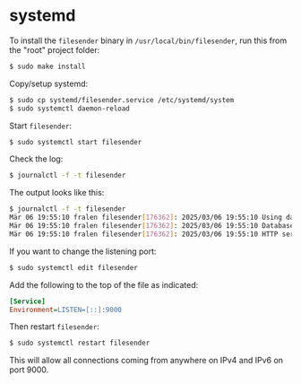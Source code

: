 # systemd

To install the `filesender` binary in `/usr/local/bin/filesender`, run this
from the "root" project folder:

```bash
$ sudo make install
```

Copy/setup systemd:

```bash
$ sudo cp systemd/filesender.service /etc/systemd/system
$ sudo systemctl daemon-reload
```

Start `filesender`:

```bash
$ sudo systemctl start filesender
```

Check the log:

```bash
$ journalctl -f -t filesender
```

The output looks like this:

```bash
$ journalctl -f -t filesender
Mär 06 19:55:10 fralen filesender[176362]: 2025/03/06 19:55:10 Using database: /var/lib/filesender/filesender.db
Mär 06 19:55:10 fralen filesender[176362]: 2025/03/06 19:55:10 Database connected and migrated successfully.
Mär 06 19:55:10 fralen filesender[176362]: 2025/03/06 19:55:10 HTTP server listening on 127.0.0.1:8080
```

If you want to change the listening port:

```bash
$ sudo systemctl edit filesender
```

Add the following to the top of the file as indicated:

```ini
[Service]
Environment=LISTEN=[::]:9000
```

Then restart `filesender`:

```bash
$ sudo systemctl restart filesender
```

This will allow all connections coming from anywhere on IPv4 and IPv6 on port
9000.
